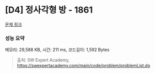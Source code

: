# [D4] 정사각형 방 - 1861 

[문제 링크](https://swexpertacademy.com/main/code/problem/problemDetail.do?contestProbId=AV5LtJYKDzsDFAXc) 

### 성능 요약

메모리: 29,588 KB, 시간: 211 ms, 코드길이: 1,592 Bytes



> 출처: SW Expert Academy, https://swexpertacademy.com/main/code/problem/problemList.do